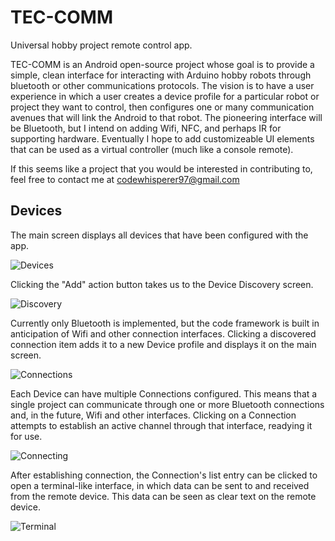# TEC-COMM
Universal hobby project remote control app.

TEC-COMM is an Android open-source project whose goal is to provide a simple, clean interface for interacting with Arduino hobby robots through bluetooth or other communications protocols.  The vision is to have a user experience in which a user creates a device profile for a particular robot or project they want to control, then configures one or many communication avenues that will link the Android to that robot.  The pioneering interface will be Bluetooth, but I intend on adding Wifi, NFC, and perhaps IR for supporting hardware.  Eventually I hope to add customizeable UI elements that can be used as a virtual controller (much like a console remote).

If this seems like a project that you would be interested in contributing to, feel free to contact me at codewhisperer97@gmail.com

## Devices
The main screen displays all devices that have been configured with the app.

![Devices](docs/capture1.png)

Clicking the "Add" action button takes us to the Device Discovery screen.

![Discovery](docs/capture2.png)

Currently only Bluetooth is implemented, but the code framework is built in anticipation of Wifi and other connection interfaces.  Clicking a discovered connection item adds it to a new Device profile and displays it on the main screen.

![Connections](docs/capture3.png)

Each Device can have multiple Connections configured.  This means that a single project can communicate through one or more Bluetooth connections and, in the future, Wifi and other interfaces.  Clicking on a Connection attempts to establish an active channel through that interface, readying it for use.

![Connecting](docs/capture4.png)

After establishing connection, the Connection's list entry can be clicked to open a terminal-like interface, in which data can be sent to and received from the remote device.  This data can be seen as clear text on the remote device.

![Terminal](docs/capture5.png)
